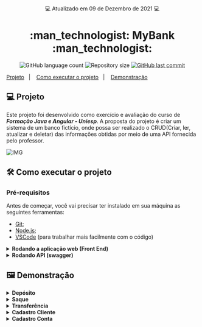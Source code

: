 <p align="center"> 💻 Atualizado em 09 de Dezembro de 2021 💻</p>

<h1 align="center"> :man_technologist: MyBank :man_technologist:</h1>

<p align="center">
  <img alt="GitHub language count" src="https://img.shields.io/github/languages/count/gabrielcoelhox/course-angular-java">

  <img alt="Repository size" src="https://img.shields.io/github/repo-size/gabrielcoelhox/course-angular-java">

  <a href="https://github.com/gabrielcoelhox/course-angular-java/commits/main">
    <img alt="GitHub last commit" src="https://img.shields.io/github/last-commit/gabrielcoelhox/course-angular-java">
  </a>
</p>

[Projeto](#id1)&nbsp;&nbsp;&nbsp;|&nbsp;&nbsp;&nbsp;
[Como executar o projeto](#id2)&nbsp;&nbsp;&nbsp;|&nbsp;&nbsp;&nbsp; 
[Demonstração](#id3)

## <a id="id1"> 💻 Projeto </a>

Este projeto foi desenvolvido como exercício e avaliação do curso de *__Formação Java e Angular - Uniesp__*. A proposta do projeto é criar um sistema de um banco fictício, onde possa ser realizado o CRUD(Criar, ler, atualizar e deletar) das informações obtidas por meio de uma API fornecida pelo professor.

 ![IMG](github/img.png)

## <a id="id2">:hammer_and_wrench: Como executar o projeto

### Pré-requisitos

Antes de começar, você vai precisar ter instalado em sua máquina as seguintes ferramentas:
- [Git](https://git-scm.com);
- [Node.js][nodejs];
- [VSCode][vscode] (para trabalhar mais facilmente com o código)

<details>
<summary><strong>Rodando a aplicação web (Front End)</strong></summary>

```bash
# Clone este repositório
$ git clone https://github.com/gabrielcoelhox/bytebank.git
# Instale as dependências
$ npm install
# cd view/meubancoangular
$ Inicie a aplicação
# ng s
$ A aplicação será aberta na porta:4200 - acesse http://localhost:4200
```
</details>

<details>
<summary><strong>Rodando API (swagger)</strong></summary>

```bash
$ Execute o arquivo treinamento-spring-boot.war com o terminal
# No terminal use o comando: java -jar treinamento-spring-boot.war
$ A aplicação será aberta na porta:8080 - acesse http://localhost:8080
```
</details>

## <a id="id3"> 🖼️ Demonstração </a>

<details>
<summary><strong>Depósito</strong></summary>
![GIF](gitub/deposito.gif)
</details>
 
<details>
<summary><strong>Saque</strong></summary>
![GIF](gitub/saque.gif)
</details>

<details>
<summary><strong>Transferência</strong></summary>
![GIF](gitub/deposito.gif)
</details>
  
<details>
<summary><strong>Cadastro Cliente</strong></summary>
![GIF](gitub/cadastrocliente.gif)
</details>
  
<details>
<summary><strong>Cadastro Conta</strong></summary>
![GIF](gitub/cadastroconta.gif)
</details>
 
[nodejs]: https://nodejs.org/
[angular]: https://angular.io/
[vscode]: https://code.visualstudio.com/
[vceditconfig]: https://marketplace.visualstudio.com/items?itemName=EditorConfig.EditorConfig
[license]: https://opensource.org/licenses/MIT
[vceslint]: https://marketplace.visualstudio.com/items?itemName=dbaeumer.vscode-eslint
